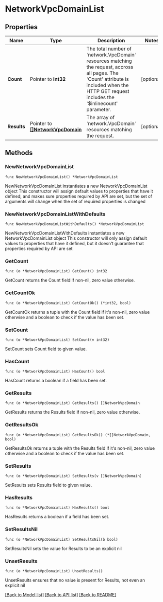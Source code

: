 # NetworkVpcDomainList

## Properties

Name | Type | Description | Notes
------------ | ------------- | ------------- | -------------
**Count** | Pointer to **int32** | The total number of &#39;network.VpcDomain&#39; resources matching the request, accross all pages. The &#39;Count&#39; attribute is included when the HTTP GET request includes the &#39;$inlinecount&#39; parameter. | [optional] 
**Results** | Pointer to [**[]NetworkVpcDomain**](NetworkVpcDomain.md) | The array of &#39;network.VpcDomain&#39; resources matching the request. | [optional] 

## Methods

### NewNetworkVpcDomainList

`func NewNetworkVpcDomainList() *NetworkVpcDomainList`

NewNetworkVpcDomainList instantiates a new NetworkVpcDomainList object
This constructor will assign default values to properties that have it defined,
and makes sure properties required by API are set, but the set of arguments
will change when the set of required properties is changed

### NewNetworkVpcDomainListWithDefaults

`func NewNetworkVpcDomainListWithDefaults() *NetworkVpcDomainList`

NewNetworkVpcDomainListWithDefaults instantiates a new NetworkVpcDomainList object
This constructor will only assign default values to properties that have it defined,
but it doesn't guarantee that properties required by API are set

### GetCount

`func (o *NetworkVpcDomainList) GetCount() int32`

GetCount returns the Count field if non-nil, zero value otherwise.

### GetCountOk

`func (o *NetworkVpcDomainList) GetCountOk() (*int32, bool)`

GetCountOk returns a tuple with the Count field if it's non-nil, zero value otherwise
and a boolean to check if the value has been set.

### SetCount

`func (o *NetworkVpcDomainList) SetCount(v int32)`

SetCount sets Count field to given value.

### HasCount

`func (o *NetworkVpcDomainList) HasCount() bool`

HasCount returns a boolean if a field has been set.

### GetResults

`func (o *NetworkVpcDomainList) GetResults() []NetworkVpcDomain`

GetResults returns the Results field if non-nil, zero value otherwise.

### GetResultsOk

`func (o *NetworkVpcDomainList) GetResultsOk() (*[]NetworkVpcDomain, bool)`

GetResultsOk returns a tuple with the Results field if it's non-nil, zero value otherwise
and a boolean to check if the value has been set.

### SetResults

`func (o *NetworkVpcDomainList) SetResults(v []NetworkVpcDomain)`

SetResults sets Results field to given value.

### HasResults

`func (o *NetworkVpcDomainList) HasResults() bool`

HasResults returns a boolean if a field has been set.

### SetResultsNil

`func (o *NetworkVpcDomainList) SetResultsNil(b bool)`

 SetResultsNil sets the value for Results to be an explicit nil

### UnsetResults
`func (o *NetworkVpcDomainList) UnsetResults()`

UnsetResults ensures that no value is present for Results, not even an explicit nil

[[Back to Model list]](../README.md#documentation-for-models) [[Back to API list]](../README.md#documentation-for-api-endpoints) [[Back to README]](../README.md)


